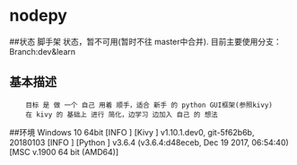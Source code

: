 # nodepy
##状态
        脚手架 状态，暂不可用(暂时不往 master中合并).
        目前主要使用分支：
            Branch:dev&learn
## 基本描述
    
        目标 是 做 一个 自己 用着 顺手，适合 新手 的 python GUI框架(参照kivy)
        在 kivy 的 基础上 进行 简化，边学习 边加入 自己 的 想法
##环境
        Windows 10 64bit
        [INFO   ] [Kivy        ] v1.10.1.dev0, git-5f62b6b, 20180103
        [INFO   ] [Python      ] v3.6.4 (v3.6.4:d48eceb, Dec 19 2017, 06:54:40) [MSC v.1900 64 bit (AMD64)]